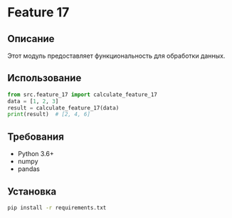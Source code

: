 # Feature 17
## Описание
Этот модуль предоставляет функциональность для обработки данных.
## Использование
```python
from src.feature_17 import calculate_feature_17
data = [1, 2, 3]
result = calculate_feature_17(data)
print(result)  # [2, 4, 6]
```
## Требования
- Python 3.6+
- numpy
- pandas
## Установка
```bash
pip install -r requirements.txt
```